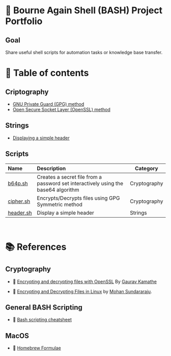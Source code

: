 # :notebook: Bourne Again Shell (BASH) Project Portfolio

## Goal
Share useful shell scripts for automation tasks or knowledge base transfer.

# :bookmark_tabs: Table of contents
## Criptography
- [GNU Private Guard (GPG) method](cryptography/gpg_method.md)
- [Open Secure Socket Layer (OpenSSL) method](cryptography/openssl_method.md)

## Strings
- [Displaying a simple header](strings/README.md)

## Scripts
| Name | Description | Category |
| :-- | :-- | -- |
| [b64p.sh](cryptography/scripts/b64p.sh) | Creates a secret file from a password set interactively using the base64 algorithm | Cryptography |
| [cipher.sh](cryptography/scripts/cipher.sh) | Encrypts/Decrypts files using GPG Symmetric method | Cryptography |
| [header.sh](strings/scripts/header.sh) | Display a simple header | Strings | 

<br />

# :books: References
## Cryptography
- :link: [Encrypting and decrypting files with OpenSSL](https://opensource.com/article/21/4/encryption-decryption-openssl) By [Gaurav Kamathe](https://opensource.com/users/gkamathe)

- :link: [Encrypting and Decrypting Files in Linux](https://www.baeldung.com/linux/encrypt-decrypt-files) by [Mohan Sundararaju](https://www.baeldung.com/linux/author/mohan-sundararaju).

## General BASH Scripting
- :link: [Bash scripting cheatsheet](https://devhints.io/bash)

## MacOS
- :link: [Homebrew Formulae](https://formulae.brew.sh/formula/gnupg)
